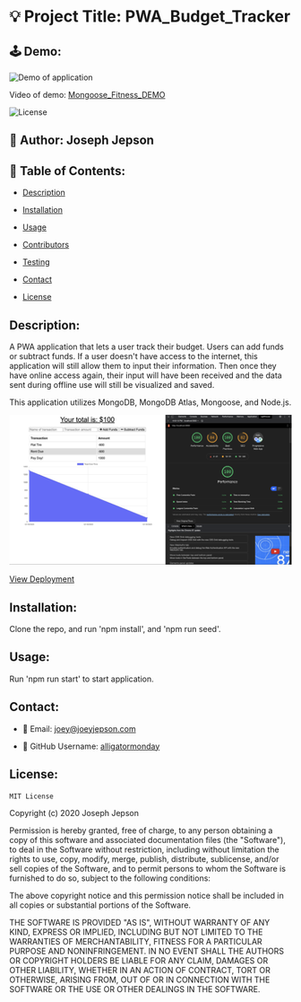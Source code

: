 # 💡 Project Title: PWA_Budget_Tracker

## 🕹 Demo:

![Demo of application](public/assets/PWA_Budget_Tracker_DEMO.gif)

Video of demo: [Mongoose_Fitness_DEMO]() 

![License](https://img.shields.io/badge/License-MIT-yellow) 
## 👤 Author: Joseph Jepson 

  ## 📜 Table of Contents: 

  * [Description](#Description) 

  * [Installation](#Installation) 

  * [Usage](#Usage) 

  * [Contributors](#Contributors) 

  * [Testing](#Testing)

  * [Contact](#Contact) 

  * [License](#License) 

  ## Description: 
A PWA application that lets a user track their budget. Users can add funds or subtract funds. If a user doesn't have access to the internet, this application will still allow them to input their information. Then once they have online access again, their input will have been received and the data sent during offline use will still be visualized and saved. 

This application utilizes MongoDB, MongoDB Atlas, Mongoose, and Node.js.

![Image of DEMO application](public/assets/DEMO_image.png)

[View Deployment](https://shrouded-reaches-87956.herokuapp.com/?id=5fd560de238e940017352d6d)

## Installation: 
Clone the repo, and run 'npm install', and 'npm run seed'. 

## Usage: 
Run 'npm run start' to start application.

  ## Contact: 
 
  * 💌  Email: joey@joeyjepson.com 
 
  * 👤  GitHub Username: [alligatormonday](https://github.com/alligatormonday) 

  ## License: 
 
  
    MIT License

Copyright (c) 2020 Joseph Jepson

Permission is hereby granted, free of charge, to any person obtaining a copy
of this software and associated documentation files (the "Software"), to deal
in the Software without restriction, including without limitation the rights
to use, copy, modify, merge, publish, distribute, sublicense, and/or sell
copies of the Software, and to permit persons to whom the Software is
furnished to do so, subject to the following conditions:

The above copyright notice and this permission notice shall be included in all
copies or substantial portions of the Software.

THE SOFTWARE IS PROVIDED "AS IS", WITHOUT WARRANTY OF ANY KIND, EXPRESS OR
IMPLIED, INCLUDING BUT NOT LIMITED TO THE WARRANTIES OF MERCHANTABILITY,
FITNESS FOR A PARTICULAR PURPOSE AND NONINFRINGEMENT. IN NO EVENT SHALL THE
AUTHORS OR COPYRIGHT HOLDERS BE LIABLE FOR ANY CLAIM, DAMAGES OR OTHER
LIABILITY, WHETHER IN AN ACTION OF CONTRACT, TORT OR OTHERWISE, ARISING FROM,
OUT OF OR IN CONNECTION WITH THE SOFTWARE OR THE USE OR OTHER DEALINGS IN THE
SOFTWARE.
